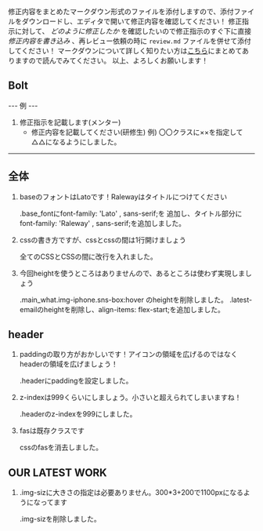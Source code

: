 修正内容をまとめたマークダウン形式のファイルを添付しますので、添付ファイルをダウンロードし、エディタで開いて修正内容を確認してください！
修正指示に対して、 *どのように修正したか* を確認したいので修正指示のすぐ下に直接 *修正内容を書き込み* 、再レビュー依頼の時に `review.md` ファイルを併せて添付してください！
マークダウンについて詳しく知りたい方は[こちら](https://giztech.gizumo-inc.work/lesson/40)にまとめてありますので読んでみてください。
以上、よろしくお願いします！

## Bolt
--- 例 ---
1. 修正指示を記載します(メンター)
   - 修正内容を記載してください(研修生)
     例) 〇〇クラスに××を指定して△△になるようにしました。
----------

## 全体

1. baseのフォントはLatoです！Ralewayはタイトルにつけてください

    .base_fontにfont-family: 'Lato' , sans-serif;を
    追加し、タイトル部分にfont-family: 'Raleway' , sans-serif;を追加しました。

2. cssの書き方ですが、cssとcssの間は1行開けましょう

    全てのCSSとCSSの間に改行を入れました。

3. 今回heightを使うところはありませんので、あるところは使わず実現しましょう

    .main_what.img-iphone.sns-box:hover のheightを削除しました。
    .latest-emailのheightを削除し、align-items: flex-start;を追加しました。

## header

1. paddingの取り方がおかしいです！アイコンの領域を広げるのではなくheaderの領域を広げましょう！

    .headerにpaddingを設定しました。

2. z-indexは999くらいにしましょう。小さいと超えられてしまいますね！

    .headerのz-indexを999にしました。

3. fasは既存クラスです

    cssのfasを消去しました。
    
## OUR LATEST WORK

1. .img-sizに大きさの指定は必要ありません。300*3+200で1100pxになるようになってます

      .img-sizを削除しました。

